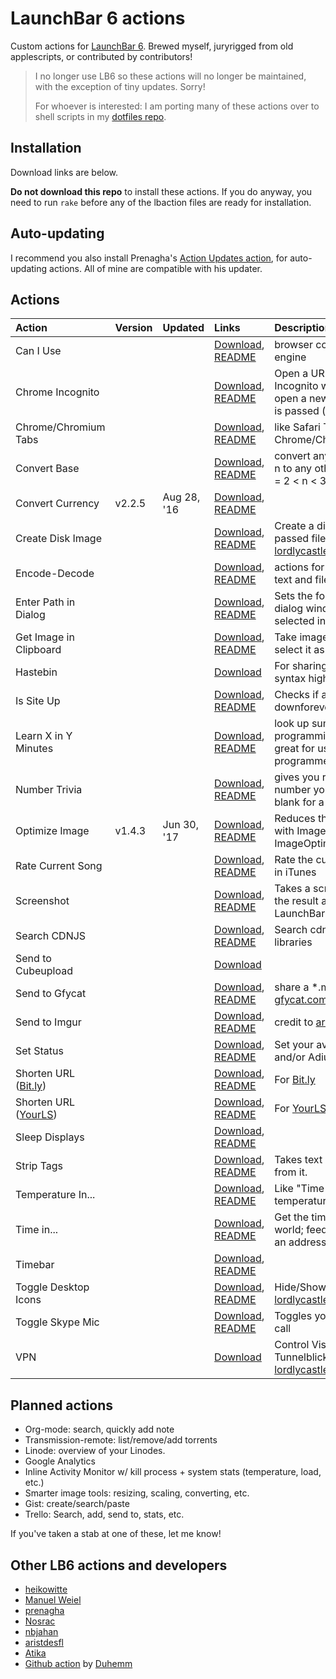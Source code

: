 # LaunchBar 6 actions

Custom actions for [LaunchBar 6](http://obdev.at/products/launchbar). Brewed myself,
juryrigged from old applescripts, or contributed by contributors!

> I no longer use LB6 so these actions will no longer be maintained, with the
> exception of tiny updates. Sorry!
>
> For whoever is interested: I am porting many of these actions over to shell
> scripts in my [dotfiles repo](https://github.com/hlissner/dotfiles).

## Installation

Download links are below.

**Do not download this repo** to install these actions. If you do
anyway, you need to run `rake` before any of the lbaction files are
ready for installation.

## Auto-updating

I recommend you also install Prenagha's
[Action Updates action](http://prenagha.github.io/launchbar/updates.html),
for auto-updating actions. All of mine are compatible with his updater.

## Actions

Action                   | Version | Updated     | Links                        | Description
:------------------------|:--------|:------------|:-----------------------------|:-----------------------
Can I Use                |         |             | [Download](https://v0.io/dl/launchbar/Can%20I%20Use.lbaction.zip),                [README](Can%20I%20Use.lbaction                ) | browser compatibility search engine
Chrome Incognito         |         |             | [Download](https://v0.io/dl/launchbar/Chrome%20Incognito.lbaction.zip),           [README](Chrome%20Incognito.lbaction           ) | Open a URL in Chrome's Incognito window/tab. Or just open a new window if no URL is passed (by [lordlycastle])
Chrome/Chromium Tabs     |         |             | [Download](https://v0.io/dl/launchbar/Chrome%20Tabs.lbaction.zip),                [README](Chrome%20Tabs.lbaction                ) | like Safari Tabs, but for Chrome/Chromium
Convert Base             |         |             | [Download](https://v0.io/dl/launchbar/Convert%20Base.lbaction.zip),               [README](Convert%20Base.lbaction               ) | convert any number from base n to any other base n, where n = 2 < n < 36.
Convert Currency         |  v2.2.5 | Aug 28, '16 | [Download](https://v0.io/dl/launchbar/Convert%20Currency.lbaction.zip),           [README](Convert%20Currency.lbaction           ) |
Create Disk Image        |         |             | [Download](https://v0.io/dl/launchbar/Create%20Disk%20Image.lbaction.zip),        [README](Create%20Disk%20Image.lbaction        ) | Create a disk image (DMG) for passed files/folders (by [lordlycastle])
Encode-Decode            |         |             | [Download](https://v0.io/dl/launchbar/Encode-Decode.lbext.zip),                   [README](Encode-Decode.lbext                   ) | actions for encoding/decoding text and files
Enter Path in Dialog     |         |             | [Download](https://v0.io/dl/launchbar/Enter%20Path%20in%20Dialog.lbaction.zip),   [README](Enter%20Path%20in%20Dialog.lbaction   ) | Sets the foremost open/save dialog window to the folder selected in LaunchBar
Get Image in Clipboard   |         |             | [Download](https://v0.io/dl/launchbar/Get%20Image%20in%20Clipboard.lbaction.zip), [README](Get%20Image%20in%20Clipboard.lbaction ) | Take image in clipboard and select it as a file in Launchbar
Hastebin                 |         |             | [Download](https://v0.io/dl/launchbar/Hastebin.lbaction.zip)                                                                       | For sharing text; complete with syntax highlighting
Is Site Up               |         |             | [Download](https://v0.io/dl/launchbar/Is%20Site%20Up.lbaction.zip),               [README](Is%20Site%20Up.lbaction               ) | Checks if a website is up using downforeveryoneorjustme.com
Learn X in Y Minutes     |         |             | [Download](https://v0.io/dl/launchbar/Learn%20X%20in%20Y%20Minutes.lbaction.zip), [README](Learn%20X%20in%20Y%20Minutes.lbaction ) | look up summaries for different programming languages--great for us polyglot programmers
Number Trivia            |         |             | [Download](https://v0.io/dl/launchbar/Number%20Trivia.lbaction.zip),              [README](Number%20Trivia.lbaction              ) | gives you random trivia for a number you specify. Leave it blank for a random number
Optimize Image           |  v1.4.3 | Jun 30, '17 | [Download](https://v0.io/dl/launchbar/Optimize%20Image.lbaction.zip),             [README](Optimize%20Image.lbaction             ) | Reduces the size of images with ImageAlpha--and ImageOptim if you hold shift
Rate Current Song        |         |             | [Download](https://v0.io/dl/launchbar/Rate%20Current%20Song.lbaction.zip),        [README](Rate%20Current%20Song.lbaction        ) | Rate the currently playing song in iTunes
Screenshot               |         |             | [Download](https://v0.io/dl/launchbar/Screenshot.lbaction.zip),                   [README](Screenshot.lbaction                   ) | Takes a screenshot, optimizes the result and selects it in LaunchBar
Search CDNJS             |         |             | [Download](https://v0.io/dl/launchbar/Search%20CDNJS.lbaction.zip),               [README](Search%20CDNJS.lbaction               ) | Search cdnjs.com for js/css libraries
Send to Cubeupload       |         |             | [Download](https://v0.io/dl/launchbar/Send%20to%20Cubeupload.lbaction.zip)                                                         |
Send to Gfycat           |         |             | [Download](https://v0.io/dl/launchbar/Send%20to%20Gfycat.lbaction.zip),           [README](Send%20to%20Gfycat.lbaction           ) | share a \*.mov or \*.gif file on [gfycat.com](gfycat.com)
Send to Imgur            |         |             | [Download](https://v0.io/dl/launchbar/Send%20to%20Imgur.lbaction.zip),            [README](Send%20to%20Imgur.lbaction            ) | credit to [aristdesfl]
Set Status               |         |             | [Download](https://v0.io/dl/launchbar/Set%20Status.lbaction.zip),                 [README](Set%20Status.lbaction                 ) | Set your availability in Skype and/or Adium
Shorten URL ([Bit.ly])   |         |             | [Download](https://v0.io/dl/launchbar/Shorten%20URL%20%28Bit.ly%29.lbaction.zip), [README](Shorten%20URL%20%28Bit.ly%29.lbaction ) | For [Bit.ly]
Shorten URL ([YourLS])   |         |             | [Download](https://v0.io/dl/launchbar/Shorten%20URL%20%28YourLS%29.lbaction.zip), [README](Shorten%20URL%20%28YourLS%29.lbaction ) | For [YourLS]
Sleep Displays           |         |             | [Download](https://v0.io/dl/launchbar/Sleep%20Displays.lbaction.zip),             [README](Sleep%20Displays.lbaction             ) |
Strip Tags               |         |             | [Download](https://v0.io/dl/launchbar/Strip%20Tags.lbaction.zip),                 [README](Strip%20Tags.lbaction                 ) | Takes text and strips HTML from it.
Temperature In...        |         |             | [Download](https://v0.io/dl/launchbar/Temperature%20In.lbaction.zip),             [README](Temperature%20In.lbaction             ) | Like "Time in...", but for temperatures
Time in...               |         |             | [Download](https://v0.io/dl/launchbar/Time%20In.lbaction.zip),                    [README](Time%20in.lbaction                    ) | Get the time anywhere in the world; feed it a city, country, an address--whatever
Timebar                  |         |             | [Download](https://v0.io/dl/launchbar/Timebar.lbaction.zip),                      [README](Timebar.lbaction                      ) |
Toggle Desktop Icons     |         |             | [Download](https://v0.io/dl/launchbar/Toggle%20Desktop%20Icons.lbaction.zip),     [README](Toggle%20Desktop%20Icons.lbaction     ) | Hide/Show desktop icons (by [lordlycastle])
Toggle Skype Mic         |         |             | [Download](https://v0.io/dl/launchbar/Toggle%20Skype%20Mic.lbaction.zip),         [README](Toggle%20Skype%20Mic.lbaction         ) | Toggles your mic in a skype call
VPN                      |         |             | [Download](https://v0.io/dl/launchbar/VPN.lbaction.zip)                                                                            | Control Viscosity, or Tunnelblick VPNs (by [lordlycastle])

## Planned actions

* Org-mode: search, quickly add note
* Transmission-remote: list/remove/add torrents
* Linode: overview of your Linodes.
* Google Analytics
* Inline Activity Monitor w/ kill process + system stats (temperature, load, etc.)
* Smarter image tools: resizing, scaling, converting, etc.
* Gist: create/search/paste
* Trello: Search, add, send to, stats, etc.

If you've taken a stab at one of these, let me know!

## Other LB6 actions and developers

* [heikowitte](https://github.com/heikowitte/LaunchBarActions)
* [Manuel Weiel](http://manuel.weiel.eu/private-projects/launchbar-actions/)
* [prenagha](https://github.com/prenagha/launchbar)
* [Nosrac](https://github.com/Nosrac)
* [nbjahan](https://github.com/nbjahan)
* [aristdesfl]
* [Atika](https://github.com/atika/launchbar)
* [Github action](https://github.com/Duhemm/launchbar-github) by [Duhemm](https://github.com/Duhemm)

[lordlycastle]: https://github.com/lordlycastle "lordlycastle's github page"
[aristdesfl]: https://github.com/aristidesfl/launchbar-scripts "aristdesfl's github page"
[Bit.ly]: http://bit.ly
[YourLS]: http://yourls.org
